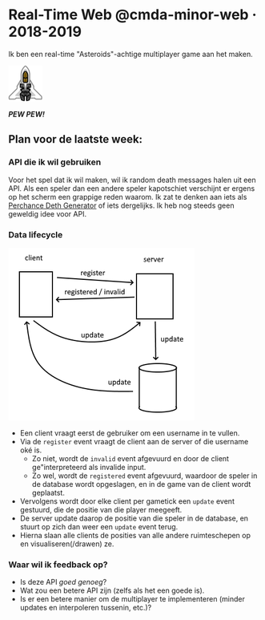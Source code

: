 # Real-Time Web @cmda-minor-web · 2018-2019

Ik ben een real-time "Asteroids"-achtige multiplayer game aan het maken.

![Pew Pew!](./static/images/test.png)

_**PEW PEW!**_

## Plan voor de laatste week:
### API die ik wil gebruiken
Voor het spel dat ik wil maken, wil ik random death messages halen uit een API. Als een speler dan een andere speler kapotschiet verschijnt er ergens op het scherm een grappige reden waarom. Ik zat te denken aan iets als [Perchance Deth Generator](https://perchance.org/random-cause-of-death-generator) of iets dergelijks. Ik heb nog steeds geen geweldig idee voor API.

### Data lifecycle
![Pew Pew!](./static/images/lifecycle.png)

- Een client vraagt eerst de gebruiker om een username in te vullen.
- Via de `register` event vraagt de client aan de server of die username oké is.
  - Zo niet, wordt de `invalid` event afgevuurd en door de client ge"interpreteerd als invalide input.
  - Zo wel, wordt de `registered` event afgevuurd, waardoor de speler in de database wordt opgeslagen, en in de game van de client wordt geplaatst.
- Vervolgens wordt door elke client per gametick een `update` event gestuurd, die de positie van die player meegeeft.
- De server update daarop de positie van die speler in de database, en stuurt op zich dan weer een `update` event terug.
- Hierna slaan alle clients de posities van alle andere ruimteschepen op en visualiseren(/drawen) ze.

### Waar wil ik feedback op?
- Is deze API _goed genoeg_?
- Wat zou een betere API zijn (zelfs als het een goede is).
- Is er een betere manier om de multiplayer te implementeren (minder updates en interpoleren tussenin, etc.)?

<!-- Add a link to your live demo in Github Pages 🌐-->

<!-- ☝️ replace this description with a description of your own work -->

<!-- Add a nice image here at the end of the week, showing off your shiny frontend 📸 -->

<!-- Maybe a table of contents here? 📚 -->

<!-- How about a section that describes how to install this project? 🤓 -->

<!-- ...but how does one use this project? What are its features 🤔 -->

<!-- What external data source is featured in your project and what are its properties 🌠 -->

<!-- This would be a good place for your data life cycle ♻️-->

<!-- Maybe a checklist of done stuff and stuff still on your wishlist? ✅ -->

<!-- How about a license here? 📜 (or is it a licence?) 🤷 -->